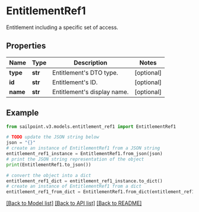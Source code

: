 # EntitlementRef1

Entitlement including a specific set of access.

## Properties

Name | Type | Description | Notes
------------ | ------------- | ------------- | -------------
**type** | **str** | Entitlement&#39;s DTO type. | [optional] 
**id** | **str** | Entitlement&#39;s ID. | [optional] 
**name** | **str** | Entitlement&#39;s display name. | [optional] 

## Example

```python
from sailpoint.v3.models.entitlement_ref1 import EntitlementRef1

# TODO update the JSON string below
json = "{}"
# create an instance of EntitlementRef1 from a JSON string
entitlement_ref1_instance = EntitlementRef1.from_json(json)
# print the JSON string representation of the object
print(EntitlementRef1.to_json())

# convert the object into a dict
entitlement_ref1_dict = entitlement_ref1_instance.to_dict()
# create an instance of EntitlementRef1 from a dict
entitlement_ref1_from_dict = EntitlementRef1.from_dict(entitlement_ref1_dict)
```
[[Back to Model list]](../README.md#documentation-for-models) [[Back to API list]](../README.md#documentation-for-api-endpoints) [[Back to README]](../README.md)


